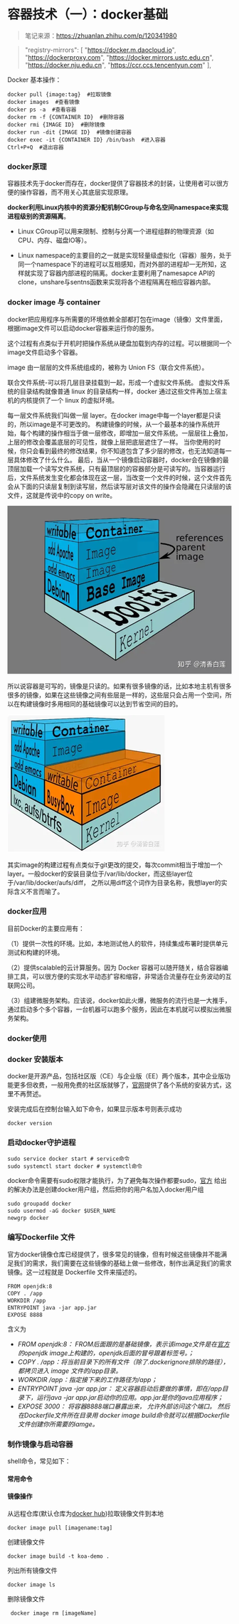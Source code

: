 # 容器技术（一）：docker基础

> 笔记来源：https://zhuanlan.zhihu.com/p/120341980



>   "registry-mirrors": [
>     "https://docker.m.daocloud.io",
>     "https://dockerproxy.com",
>     "https://docker.mirrors.ustc.edu.cn",
>     "https://docker.nju.edu.cn",
>     "https://ccr.ccs.tencentyun.com"
>   ],



Docker 基本操作：

```
docker pull {image:tag}  #拉取镜像
docker images  #查看镜像
docker ps -a  #查看容器
docker rm -f {CONTAINER ID}  #删除容器
docker rmi {IMAGE ID}  #删除镜像
docker run -dit {IMAGE ID}  #镜像创建容器
docker exec -it {CONTAINER ID} /bin/bash  #进入容器
Ctrl+P+Q  #退出容器
```



### docker原理

容器技术先于docker而存在，docker提供了容器技术的封装，让使用者可以很方便的操作容器，而不用关心其底层实现原理。

 **docker利用Linux内核中的资源分配机制CGroup与命名空间namespace来实现进程级别的资源隔离**。

- Linux CGroup可以用来限制、控制与分离一个进程组群的物理资源（如CPU、内存、磁盘IO等）。

- Linux namespace的主要目的之一就是实现轻量级虚拟化（容器）服务，处于同一个namespace下的进程可以互相感知，而对外部的进程却一无所知，这样就实现了容器内部进程的隔离。docker主要利用了namesapce API的clone，unshare与sentns函数来实现将各个进程隔离在相应容器内部。

### docker image 与 container

docker把应用程序与所需要的环境依赖全部都打包在image（镜像）文件里面，根据image文件可以启动docker容器来运行你的服务。

这个过程有点类似于开机时把操作系统从硬盘加载到内存的过程。可以根据同一个image文件启动多个容器。



image 由一层层的文件系统组成的，被称为 Union FS（联合文件系统）。

 联合文件系统-可以将几层目录挂载到一起，形成一个虚拟文件系统。 虚拟文件系统的目录结构就像普通 linux 的目录结构一样，docker 通过这些文件再加上宿主机的内核提供了一个 linux 的虚拟环境。

每一层文件系统我们叫做一层 layer。在docker image中每一个layer都是只读的，所以image是不可更改的。 构建镜像的时候，从一个最基本的操作系统开始，每个构建的操作相当于做一层修改，即增加一层文件系统。一层层往上叠加，上层的修改会覆盖底层的可见性，就像上层把底层遮住了一样。 当你使用的时候，你只会看到最终的修改结果，你不知道包含了多少层的修改，也无法知道每一层具体修改了什么什么。 最后，当从一个镜像启动容器时，docker会在镜像的最顶层加载一个读写文件系统，只有最顶层的的容器部分是可读写的。当容器运行后，文件系统发生变化都会体现在这一层，当改变一个文件的时候，这个文件首先会从下面的只读层复制到读写层，然后读写层对该文件的操作会隐藏在只读层的该文件，这就是传说中的copy on write。

![img](.\imgs\v2-c2d16ff4e20f957b702f32328d7842f5_1440w.webp)

所以说容器是可写的，镜像是只读的。如果有很多镜像的话，比如本地主机有很多很多的镜像，如果在这些镜像之间有些层是一样的，这些层只会占用一个空间，所以在构建镜像时多用相同的基础镜像可以达到节省空间的目的。

![img](.\imgs\v2-d28984c965c54f0759ac33b62acee597_1440w.webp)

其实image的构建过程有点类似于git更改的提交，每次commit相当于增加一个layer。一般docker的安装目录位于/var/lib/docker，而这些layer位于/var/lib/docker/aufs/diff， 之所以用diff这个词作为目录名称，我想layer的实际含义不言而喻了。

### docker应用

目前Docker的主要应用有：

（1）提供一次性的环境。比如，本地测试他人的软件，持续集成布署时提供单元测试和构建的环境。

（2）提供scalable的云计算服务。因为 Docker 容器可以随开随关，结合容器编排工具，可以很方便的实现水平动态扩容和缩容，非常适合流量存在业务波动的互联网公司。

（3）组建微服务架构。应该说，docker如此火爆，微服务的流行也是一大推手，通过启动多个多个容器，一台机器可以跑多个服务，因此在本机就可以模拟出微服务架构。

### docker使用

### docker 安装版本

docker是开源产品，包括社区版（CE）与企业版（EE）两个版本，其中企业版功能更多但收费，一般用免费的社区版就够了，[官网](https://link.zhihu.com/?target=https%3A//docs.docker.com/)提供了各个系统的安装方式，这里不再赘述。

安装完成后在控制台输入如下命令，如果显示版本号则表示成功

```
docker version
```

### 启动docker守护进程

```
sudo service docker start # service命令
sudo systemctl start docker # systemctl命令
```

docker命令需要有sudo权限才能执行，为了避免每次操作都要sudo，[官方](https://link.zhihu.com/?target=https%3A//docs.docker.com/install/linux/linux-postinstall/%23manage-docker-as-a-non-root-user) 给出的解决办法是创建docker用户组，然后把你的用户名加入docker用户组

```
sudo groupadd docker
sudo usermod -aG docker $USER_NAME
newgrp docker
```

### 编写Dockerfile 文件

官方docker镜像仓库已经提供了，很多常见的镜像，但有时候这些镜像并不能满足我们的需求，我们需要在这些镜像的基础上做一些修改，制作出满足我们的需求镜像。这一过程就是 Dockerfile 文件来描述的。

```
FROM openjdk:8
COPY . /app
WORKDIR /app
ENTRYPOINT java -jar app.jar
EXPOSE 8888
```

含义为

- *FROM openjdk:8： FROM后面跟的是基础镜像，表示该image文件是在[官方](https://link.zhihu.com/?target=https%3A//hub.docker.com/)的openjdk image上构建的，openjdk后面的冒号跟着标签号。；*
- *COPY . /app：将当前目录下的所有文件（除了.dockerignore排除的路径），都拷贝进入 image 文件的/app目录。*
- *WORKDIR /app：指定接下来的工作路径为/app；*
- *ENTRYPOINT java -jar app.jar： 定义容器启动后要做的事情，即在/app目录下，运行java -jar app.jar启动你的应用。app.jar是你的java应用程序；*
- *EXPOSE 3000： 将容器8888端口暴露出来， 允许外部访问这个端口。 然后在Dockerfile文件所在目录用 docker image build命令就可以根据Dockerfile文件创建你所需要的iamge。*

### 制作镜像与启动容器

shell命令，常见如下：

#### 常用命令

#### 镜像操作

从远程仓库(默认仓库为[docker hub](https://link.zhihu.com/?target=https%3A//hub.docker.com/))拉取镜像文件到本地

```
docker image pull [imagename:tag]
```

创建镜像文件

```
docker image build -t koa-demo . 
```

列出所有镜像文件

```
docker image ls
```

删除镜像文件

```
 docker image rm [imageName] 
```

